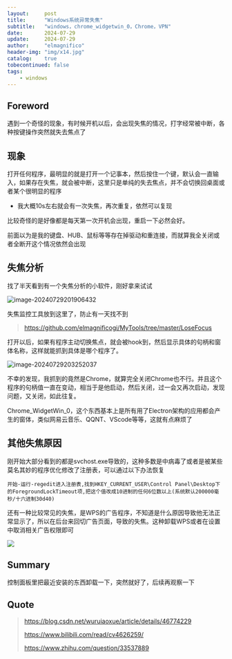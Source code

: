 ```yaml
---
layout:     post
title:      "Windows系统异常失焦"
subtitle:   "windows，chrome_widgetwin_0，Chrome，VPN"
date:       2024-07-29
update:     2024-07-29
author:     "elmagnifico"
header-img: "img/x14.jpg"
catalog:    true
tobecontinued: false
tags:
    - windows
---
```


## Foreword

遇到一个奇怪的现象，有时候开机以后，会出现失焦的情况，打字经常被中断，各种按键操作突然就失去焦点了



## 现象

打开任何程序，最明显的就是打开一个记事本，然后按住一个键，默认会一直输入，如果存在失焦，就会被中断，这里只是单纯的失去焦点，并不会切换回桌面或者某个很明显的程序

- 我大概10s左右就会有一次失焦，再次重复，依然可以复现

比较奇怪的是好像都是每天第一次开机会出现，重启一下必然会好。

前面以为是我的键盘、HUB、鼠标等等存在掉驱动和重连接，而就算我全关闭或者全断开这个情况依然会出现



## 失焦分析

找了半天看到有一个失焦分析的小软件，刚好拿来试试

![image-20240729201906432](https://img.elmagnifico.tech/static/upload/elmagnifico/202407292019534.png)

失焦监控工具放到这里了，防止有一天找不到

> https://github.com/elmagnificogi/MyTools/tree/master/LoseFocus



打开以后，如果有程序主动切换焦点，就会被hook到，然后显示具体的句柄和窗体名称，这样就能抓到具体是哪个程序了。



![image-20240729203252037](https://img.elmagnifico.tech/static/upload/elmagnifico/202407292032061.png)

不幸的发现，我抓到的竟然是Chrome，就算完全关闭Chrome也不行。并且这个程序的句柄值一直在变动，相当于是他启动，然后关闭，过一会又再次启动，发现问题，又关闭，如此往复。

Chrome_WidgetWin_0，这个东西基本上是所有用了Electron架构的应用都会产生的窗体，类似网易云音乐、QQNT、VScode等等，这就有点麻烦了



## 其他失焦原因

刚开始大部分看到的都是svchost.exe导致的，这种多数是中病毒了或者是被某些莫名其妙的程序优化修改了注册表，可以通过以下办法恢复

```
开始-运行-regedit进入注册表,找到HKEY_CURRENT_USER\Control Panel\Desktop下的ForegroundLockTimeout项,把这个值改成10进制的任何6位数以上(系统默认200000毫秒/十六进制30d40)
```



还有一种比较常见的失焦，是WPS的广告程序，不知道是什么原因导致他无法正常显示了，所以在后台来回切广告页面，导致的失焦。这种卸载WPS或者在设置中取消相关广告权限即可

![](https://img.elmagnifico.tech/static/upload/elmagnifico/202407292032308.png)



## Summary

控制面板里把最近安装的东西卸载一下，突然就好了，后续再观察一下



## Quote

> https://blog.csdn.net/wuruiaoxue/article/details/46774229
>
> https://www.bilibili.com/read/cv4626259/
>
> https://www.zhihu.com/question/33537889



